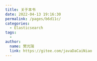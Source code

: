 ```yaml
---
title: 关于本书
date: 2022-04-13 19:16:30
permalink: /pages/b6d11c/
categories:
  - Elasticsearch
tags:
  - 
author: 
  name: 樊光瑞
  link: https://gitee.com/javaDaCaiNiao
---
```


